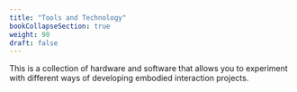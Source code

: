 ```yaml
---
title: "Tools and Technology"
bookCollapseSection: true
weight: 90
draft: false
---
```


This is a collection of hardware and software that allows you to experiment with different ways of developing embodied interaction projects.